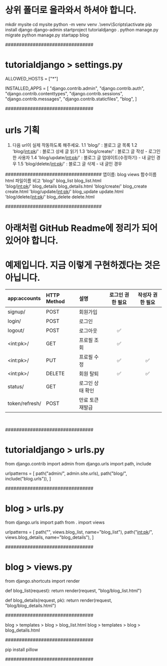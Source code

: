 # 상위 폴더로 올라와서 하셔야 합니다.

mkdir mysite
cd mysite
python -m venv venv
.\venv\Scripts\activate
pip install django
django-admin startproject tutorialdjango .
python manage.py migrate
python manage.py startapp blog

################################
# tutorialdjango > settings.py

ALLOWED_HOSTS = ["*"]

INSTALLED_APPS = [
    "django.contrib.admin",
    "django.contrib.auth",
    "django.contrib.contenttypes",
    "django.contrib.sessions",
    "django.contrib.messages",
    "django.contrib.staticfiles",
    "blog",
]

################################

# urls 기획
1. 다음 url이 실제 작동하도록 해주세요.
1.1 'blog/'                     : 블로그 글 목록
1.2 'blog/<int:pk>/'            : 블로그 상세 글 읽기
1.3 'blog/create/'              : 블로그 글 작성 - 로그인한 사용자
1.4 'blog/update/<int:pk>/'     : 블로그 글 업데이트(수정하기) - 내 글인 경우
1.5 'blog/delete/<int:pk>/'     : 블로그 글 삭제 - 내 글인 경우

###################################
앱이름: blog                views 함수이름        html 파일이름  비고
'blog/'                     blog_list            blog_list.html    
'blog/<int:pk>/'            blog_details         blog_details.html
'blog/create/'              blog_create          create.html
'blog/update/<int:pk>/'     blog_update          update.html
'blog/delete/<int:pk>/'     blog_delete          delete.html

###################################
# 아래처럼 GitHub Readme에 정리가 되어있어야 합니다.
# 예제입니다. 지금 이렇게 구현하겠다는 것은 아닙니다.
|app:accounts|HTTP Method|설명|로그인 권한 필요|작성자 권한 필요|
|:-|:-|:-|:-:|:-:|
|signup/|POST|회원가입|||
|login/|POST|로그인|||
|logout/|POST|로그아웃| ✅ ||
|\<int:pk\>/|GET|프로필 조회| ✅ ||
|\<int:pk\>/|PUT|프로필 수정| ✅ | ✅ |
|\<int:pk\>/|DELETE|회원 탈퇴| ✅ | ✅ |
|status/|GET|로그인 상태 확인|||
|token/refresh/|POST|만료 토큰 재발급|||
<br>  

################################
# tutorialdjango > urls.py

from django.contrib import admin
from django.urls import path, include

urlpatterns = [
    path("admin/", admin.site.urls),
    path("blog/", include("blog.urls")),
]


################################
# blog > urls.py

from django.urls import path
from . import views

urlpatterns = [
    path("", views.blog_list, name="blog_list"),
    path("<int:pk>/", views.blog_details, name="blog_details"),
]

################################
# blog > views.py

from django.shortcuts import render


def blog_list(request):
    return render(request, "blog/blog_list.html")


def blog_details(request, pk):
    return render(request, "blog/blog_details.html")

################################

blog > templates > blog > blog_list.html
blog > templates > blog > blog_details.html

################################

pip install pillow

################################